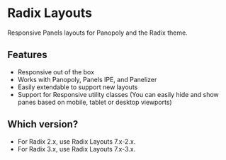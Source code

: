Radix Layouts
===
Responsive Panels layouts for Panopoly and the Radix theme.

## Features

* Responsive out of the box
* Works with Panopoly, Panels IPE, and Panelizer
* Easily extendable to support new layouts
* Support for Responsive utility classes (You can easily hide and show panes based on mobile, tablet or desktop viewports)

## Which version?

* For Radix 2.x, use Radix Layouts 7.x-2.x.
* For Radix 3.x, use Radix Layouts 7.x-3.x.
